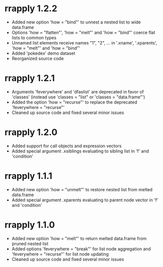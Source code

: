 # rrapply 1.2.2

* Added new option 'how = "bind"' to unnest a nested list to wide data.frame
* Options 'how = "flatten"', 'how = "melt"' and 'how = "bind"' coerce flat lists to common types 
* Unnamed list elements receive names "1", "2", ... in '.xname', '.xparents', 'how = "melt"' and 'how = "bind"'
* Added 'pokedex' demo dataset 
* Reorganized source code

# rrapply 1.2.1

* Arguments 'feverywhere' and 'dfaslist' are deprecated in favor of 'classes' (instead use 'classes = "list" or 'classes = "data.frame"')
* Added the option 'how = "recurse"' to replace the deprecated 'feverywhere = "recurse"'
* Cleaned up source code and fixed several minor issues

# rrapply 1.2.0

* Added support for call objects and expression vectors
* Added special argument .xsiblings evaluating to sibling list in 'f' and 'condition'

# rrapply 1.1.1

* Added new option 'how = "unmelt"' to restore nested list from melted data.frame
* Added special argument .xparents evaluating to parent node vector in 'f' and 'condition' 

# rrapply 1.1.0

* Added new option 'how = "melt"' to return melted data.frame from pruned nested list
* Added options 'feverywhere = "break"' for list node aggregation and 'feverywhere = "recurse"' for list node updating
* Cleaned up source code and fixed several minor issues

